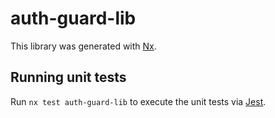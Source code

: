# auth-guard-lib

This library was generated with [Nx](https://nx.dev).

## Running unit tests

Run `nx test auth-guard-lib` to execute the unit tests via [Jest](https://jestjs.io).
